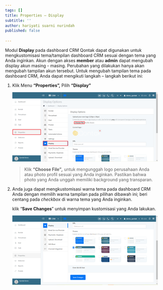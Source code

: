 ```yaml
---
tags: []
title: Properties – Display
subtitle: ''
author: hariyati suarni nurindah
published: false

---
```

Modul **Display** pada dashboard CRM Qontak dapat digunakan untuk mengkustomisasi tema/tampilan dashboard CRM sesuai dengan tema yang Anda inginkan. Akun dengan akses **member** atau **admin** dapat mengubah display akun masing - masing. Perubahan yang dilakukan hanya akan mengubah tampilan akun tersebut. Untuk mengubah tampilan tema pada dashboard CRM, Anda dapat mengikuti langkah – langkah berikut ini:

1. Klik Menu **“Properties”,** Pilih **“Display”**

   ![](/uploads/properties-display1.PNG)

   > Klik **“Choose File”_,_** untuk mengunggah logo perusahaan Anda atau photo profil sesuai  yang Anda inginkan. Pastikan bahwa photo yang Anda unggah memiliki background yang transparan.
2. Anda juga dapat mengkustomisasi warna tema pada dashboard CRM Anda dengan memilih warna tampilan pada pilihan dibawah ini; beri centang pada _checkbox_ di warna tema yang Anda inginkan.

   klik “**Save Changes**” untuk menyimpan kustomisasi yang Anda lakukan.

   ![](/uploads/properties-display2.PNG)